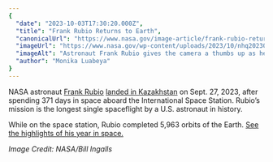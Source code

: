 ```yaml
---
{
  "date": "2023-10-03T17:30:20.000Z",
  "title": "Frank Rubio Returns to Earth",
  "canonicalUrl": "https://www.nasa.gov/image-article/frank-rubio-returns-to-earth/",
  "imageUrl": "https://www.nasa.gov/wp-content/uploads/2023/10/nhq202309270016orig.jpg",
  "imageAlt": "Astronaut Frank Rubio gives the camera a thumbs up as he is carried by four men, including NASA astronaut Joe Acaba (front left). Rubio wears a white spacesuit with blue accents and several mission patches. He rests against the propped-up top portion of a stretcher and has a dark blue blanket on his lap.",
  "author": "Monika Luabeya"
}
---
```


NASA astronaut [Frank Rubio](https://www.nasa.gov/humans-in-space/astronauts/frank-rubio/) [landed in Kazakhstan](https://www.youtube.com/watch?v=XAv2sKblPRc) on Sept. 27, 2023, after spending 371 days in space aboard the International Space Station. Rubio’s mission is the longest single spaceflight by a U.S. astronaut in history.

While on the space station, Rubio completed 5,963 orbits of the Earth. [See the highlights of his year in space.](https://www.nasa.gov/missions/station/scientific-highlights-of-nasa-astronaut-frank-rubios-year-in-space/)

_Image Credit: NASA/Bill Ingalls_
